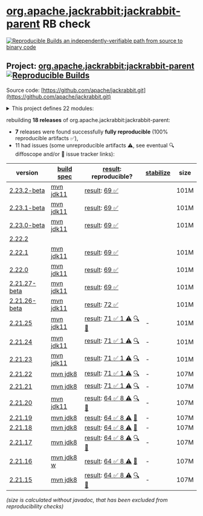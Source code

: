 [org.apache.jackrabbit:jackrabbit-parent](https://central.sonatype.com/artifact/org.apache.jackrabbit/jackrabbit-parent/versions) RB check
=======

[![Reproducible Builds](https://reproducible-builds.org/images/logos/rb.svg) an independently-verifiable path from source to binary code](https://reproducible-builds.org/)

## Project: [org.apache.jackrabbit:jackrabbit-parent](https://central.sonatype.com/artifact/org.apache.jackrabbit/jackrabbit-parent/versions) [![Reproducible Builds](https://img.shields.io/endpoint?url=https://raw.githubusercontent.com/jvm-repo-rebuild/reproducible-central/master/content/org/apache/jackrabbit/jackrabbit/badge.json)](https://github.com/jvm-repo-rebuild/reproducible-central/blob/master/content/org/apache/jackrabbit/jackrabbit/README.md)

Source code: [https://github.com/apache/jackrabbit.git](https://github.com/apache/jackrabbit.git)

<details><summary>This project defines 22 modules:</summary>

* [org.apache.jackrabbit:jackrabbit-aws-ext](https://central.sonatype.com/artifact/org.apache.jackrabbit/jackrabbit-aws-ext/overview)
* [org.apache.jackrabbit:jackrabbit-core](https://central.sonatype.com/artifact/org.apache.jackrabbit/jackrabbit-core/overview)
* [org.apache.jackrabbit:jackrabbit-data](https://central.sonatype.com/artifact/org.apache.jackrabbit/jackrabbit-data/overview)
* [org.apache.jackrabbit:jackrabbit-it-osgi](https://central.sonatype.com/artifact/org.apache.jackrabbit/jackrabbit-it-osgi/overview)
* [org.apache.jackrabbit:jackrabbit-jca](https://central.sonatype.com/artifact/org.apache.jackrabbit/jackrabbit-jca/overview)
* [org.apache.jackrabbit:jackrabbit-jcr-client](https://central.sonatype.com/artifact/org.apache.jackrabbit/jackrabbit-jcr-client/overview)
* [org.apache.jackrabbit:jackrabbit-jcr-commons](https://central.sonatype.com/artifact/org.apache.jackrabbit/jackrabbit-jcr-commons/overview)
* [org.apache.jackrabbit:jackrabbit-jcr-rmi](https://central.sonatype.com/artifact/org.apache.jackrabbit/jackrabbit-jcr-rmi/overview)
* [org.apache.jackrabbit:jackrabbit-jcr-server](https://central.sonatype.com/artifact/org.apache.jackrabbit/jackrabbit-jcr-server/overview)
* [org.apache.jackrabbit:jackrabbit-jcr-servlet](https://central.sonatype.com/artifact/org.apache.jackrabbit/jackrabbit-jcr-servlet/overview)
* [org.apache.jackrabbit:jackrabbit-jcr-tests](https://central.sonatype.com/artifact/org.apache.jackrabbit/jackrabbit-jcr-tests/overview)
* [org.apache.jackrabbit:jackrabbit-jcr2dav](https://central.sonatype.com/artifact/org.apache.jackrabbit/jackrabbit-jcr2dav/overview)
* [org.apache.jackrabbit:jackrabbit-jcr2spi](https://central.sonatype.com/artifact/org.apache.jackrabbit/jackrabbit-jcr2spi/overview)
* [org.apache.jackrabbit:jackrabbit-parent](https://central.sonatype.com/artifact/org.apache.jackrabbit/jackrabbit-parent/overview)
* [org.apache.jackrabbit:jackrabbit-spi](https://central.sonatype.com/artifact/org.apache.jackrabbit/jackrabbit-spi/overview)
* [org.apache.jackrabbit:jackrabbit-spi-commons](https://central.sonatype.com/artifact/org.apache.jackrabbit/jackrabbit-spi-commons/overview)
* [org.apache.jackrabbit:jackrabbit-spi2dav](https://central.sonatype.com/artifact/org.apache.jackrabbit/jackrabbit-spi2dav/overview)
* [org.apache.jackrabbit:jackrabbit-spi2jcr](https://central.sonatype.com/artifact/org.apache.jackrabbit/jackrabbit-spi2jcr/overview)
* [org.apache.jackrabbit:jackrabbit-standalone-components](https://central.sonatype.com/artifact/org.apache.jackrabbit/jackrabbit-standalone-components/overview)
* [org.apache.jackrabbit:jackrabbit-vfs-ext](https://central.sonatype.com/artifact/org.apache.jackrabbit/jackrabbit-vfs-ext/overview)
* [org.apache.jackrabbit:jackrabbit-webapp](https://central.sonatype.com/artifact/org.apache.jackrabbit/jackrabbit-webapp/overview)
* [org.apache.jackrabbit:jackrabbit-webdav](https://central.sonatype.com/artifact/org.apache.jackrabbit/jackrabbit-webdav/overview)
</details>

rebuilding **18 releases** of org.apache.jackrabbit:jackrabbit-parent:
- **7** releases were found successfully **fully reproducible** (100% reproducible artifacts :white_check_mark:),
- 11 had issues (some unreproducible artifacts :warning:, see eventual :mag: diffoscope and/or :memo: issue tracker links):

| version | [build spec](/BUILDSPEC.md) | [result](https://reproducible-builds.org/docs/jvm/): reproducible? | [stabilize](https://github.com/google/oss-rebuild/blob/main/cmd/stabilize/README.md) | size |
| -- | --------- | ------ | ------ | -- |
| [2.23.2-beta](https://central.sonatype.com/artifact/org.apache.jackrabbit/jackrabbit-parent/2.23.2-beta/pom) | [mvn jdk11](jackrabbit-2.23.2-beta.buildspec) | [result](jackrabbit-2.23.2-beta.buildinfo): [69 :white_check_mark: ](jackrabbit-2.23.2-beta.buildcompare) | | 101M |
| [2.23.1-beta](https://central.sonatype.com/artifact/org.apache.jackrabbit/jackrabbit-parent/2.23.1-beta/pom) | [mvn jdk11](jackrabbit-2.23.1-beta.buildspec) | [result](jackrabbit-2.23.1-beta.buildinfo): [69 :white_check_mark: ](jackrabbit-2.23.1-beta.buildcompare) | | 101M |
| [2.23.0-beta](https://central.sonatype.com/artifact/org.apache.jackrabbit/jackrabbit-parent/2.23.0-beta/pom) | [mvn jdk11](jackrabbit-2.23.0-beta.buildspec) | [result](jackrabbit-2.23.0-beta.buildinfo): [69 :white_check_mark: ](jackrabbit-2.23.0-beta.buildcompare) | | 101M |
| [2.22.2](https://central.sonatype.com/artifact/org.apache.jackrabbit/jackrabbit-parent/2.22.2/pom) | | | |
| [2.22.1](https://central.sonatype.com/artifact/org.apache.jackrabbit/jackrabbit-parent/2.22.1/pom) | [mvn jdk11](jackrabbit-2.22.1.buildspec) | [result](jackrabbit-2.22.1.buildinfo): [69 :white_check_mark: ](jackrabbit-2.22.1.buildcompare) | | 101M |
| [2.22.0](https://central.sonatype.com/artifact/org.apache.jackrabbit/jackrabbit-parent/2.22.0/pom) | [mvn jdk11](jackrabbit-2.22.0.buildspec) | [result](jackrabbit-2.22.0.buildinfo): [69 :white_check_mark: ](jackrabbit-2.22.0.buildcompare) | | 101M |
| [2.21.27-beta](https://central.sonatype.com/artifact/org.apache.jackrabbit/jackrabbit-parent/2.21.27-beta/pom) | [mvn jdk11](jackrabbit-2.21.27-beta.buildspec) | [result](jackrabbit-2.21.27-beta.buildinfo): [69 :white_check_mark: ](jackrabbit-2.21.27-beta.buildcompare) | | 101M |
| [2.21.26-beta](https://central.sonatype.com/artifact/org.apache.jackrabbit/jackrabbit-parent/2.21.26-beta/pom) | [mvn jdk11](jackrabbit-2.21.26-beta.buildspec) | [result](jackrabbit-2.21.26-beta.buildinfo): [72 :white_check_mark: ](jackrabbit-2.21.26-beta.buildcompare) | | 101M |
| [2.21.25](https://central.sonatype.com/artifact/org.apache.jackrabbit/jackrabbit-parent/2.21.25/pom) | [mvn jdk11](jackrabbit-2.21.25.buildspec) | [result](jackrabbit-2.21.25.buildinfo): [71 :white_check_mark:  1 :warning:](jackrabbit-2.21.25.buildcompare) [:mag:](jackrabbit-2.21.25.diffoscope) [:memo:](https://lists.apache.org/thread/6qxnclwmxggq6j20l8z78yr375vxo508) | - | 101M |
| [2.21.24](https://central.sonatype.com/artifact/org.apache.jackrabbit/jackrabbit-parent/2.21.24/pom) | [mvn jdk11](jackrabbit-2.21.24.buildspec) | [result](jackrabbit-2.21.24.buildinfo): [71 :white_check_mark:  1 :warning:](jackrabbit-2.21.24.buildcompare) [:mag:](jackrabbit-2.21.24.diffoscope) | - | 101M |
| [2.21.23](https://central.sonatype.com/artifact/org.apache.jackrabbit/jackrabbit-parent/2.21.23/pom) | [mvn jdk11](jackrabbit-2.21.23.buildspec) | [result](jackrabbit-2.21.23.buildinfo): [71 :white_check_mark:  1 :warning:](jackrabbit-2.21.23.buildcompare) [:mag:](jackrabbit-2.21.23.diffoscope) | - | 101M |
| [2.21.22](https://central.sonatype.com/artifact/org.apache.jackrabbit/jackrabbit-parent/2.21.22/pom) | [mvn jdk8](jackrabbit-2.21.22.buildspec) | [result](jackrabbit-2.21.22.buildinfo): [71 :white_check_mark:  1 :warning:](jackrabbit-2.21.22.buildcompare) [:mag:](jackrabbit-2.21.22.diffoscope) | - | 107M |
| [2.21.21](https://central.sonatype.com/artifact/org.apache.jackrabbit/jackrabbit-parent/2.21.21/pom) | [mvn jdk8](jackrabbit-2.21.21.buildspec) | [result](jackrabbit-2.21.21.buildinfo): [71 :white_check_mark:  1 :warning:](jackrabbit-2.21.21.buildcompare) [:mag:](jackrabbit-2.21.21.diffoscope) | - | 107M |
| [2.21.20](https://central.sonatype.com/artifact/org.apache.jackrabbit/jackrabbit-parent/2.21.20/pom) | [mvn jdk11](jackrabbit-2.21.20.buildspec) | [result](jackrabbit-2.21.20.buildinfo): [64 :white_check_mark:  8 :warning:](jackrabbit-2.21.20.buildcompare) [:mag:](jackrabbit-2.21.20.diffoscope) [:memo:](https://github.com/apache/jackrabbit/pull/139) | - | 107M |
| [2.21.19](https://central.sonatype.com/artifact/org.apache.jackrabbit/jackrabbit-parent/2.21.19/pom) | [mvn jdk8](jackrabbit-2.21.19.buildspec) | [result](jackrabbit-2.21.19.buildinfo): [64 :white_check_mark:  8 :warning:](jackrabbit-2.21.19.buildcompare) [:memo:](https://github.com/apache/jackrabbit/pull/138) | - | 107M |
| [2.21.18](https://central.sonatype.com/artifact/org.apache.jackrabbit/jackrabbit-parent/2.21.18/pom) | [mvn jdk8](jackrabbit-2.21.18.buildspec) | [result](jackrabbit-2.21.18.buildinfo): [64 :white_check_mark:  8 :warning:](jackrabbit-2.21.18.buildcompare) [:memo:](https://github.com/apache/jackrabbit/pull/138) | - | 107M |
| [2.21.17](https://central.sonatype.com/artifact/org.apache.jackrabbit/jackrabbit-parent/2.21.17/pom) | [mvn jdk8](jackrabbit-2.21.17.buildspec) | [result](jackrabbit-2.21.17.buildinfo): [64 :white_check_mark:  8 :warning:](jackrabbit-2.21.17.buildcompare) [:mag:](jackrabbit-2.21.17.diffoscope) [:memo:](https://github.com/apache/jackrabbit/pull/139) | - | 107M |
| [2.21.16](https://central.sonatype.com/artifact/org.apache.jackrabbit/jackrabbit-parent/2.21.16/pom) | [mvn jdk8 w](jackrabbit-2.21.16.buildspec) | [result](jackrabbit-2.21.16.buildinfo): [64 :white_check_mark:  8 :warning:](jackrabbit-2.21.16.buildcompare) [:memo:](https://github.com/apache/jackrabbit/pull/138) | - | 107M |
| [2.21.15](https://central.sonatype.com/artifact/org.apache.jackrabbit/jackrabbit-parent/2.21.15/pom) | [mvn jdk8](jackrabbit-2.21.15.buildspec) | [result](jackrabbit-2.21.15.buildinfo): [64 :white_check_mark:  8 :warning:](jackrabbit-2.21.15.buildcompare) [:mag:](jackrabbit-2.21.15.diffoscope) [:memo:](https://github.com/apache/jackrabbit/pull/138) | - | 107M |

<i>(size is calculated without javadoc, that has been excluded from reproducibility checks)</i>
